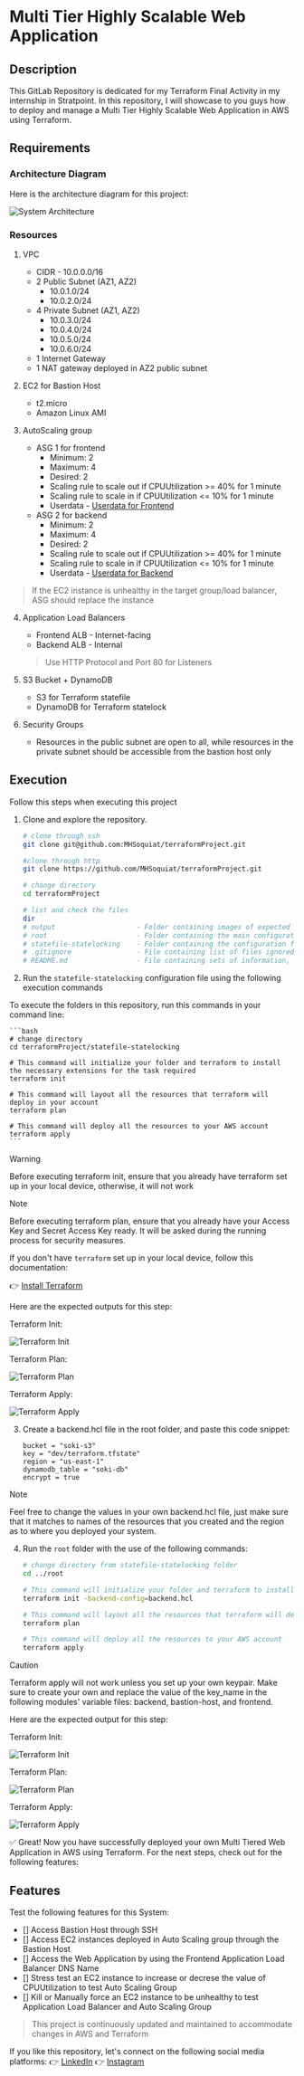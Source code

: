 # Multi Tier Highly Scalable Web Application

## Description

This GitLab Repository is dedicated for my Terraform Final Activity in my internship in Stratpoint. In this repository, I will showcase to you guys how to deploy and manage a Multi Tier Highly Scalable Web Application in AWS using Terraform. 

## Requirements 

### Architecture Diagram

Here is the architecture diagram for this project: 

![System Architecture](../terraformproject/output/TerraformDiagram.png)

### Resources

1. VPC
    - CIDR - 10.0.0.0/16
    - 2 Public Subnet (AZ1, AZ2)
        - 10.0.1.0/24
        - 10.0.2.0/24
    - 4 Private Subnet (AZ1, AZ2)
        - 10.0.3.0/24
        - 10.0.4.0/24
        - 10.0.5.0/24
        - 10.0.6.0/24
    - 1 Internet Gateway
    - 1 NAT gateway deployed in AZ2 public subnet

2. EC2 for Bastion Host
    - t2.micro
    - Amazon Linux AMI

3. AutoScaling group
    - ASG 1 for frontend
        - Minimum: 2
        - Maximum: 4
        - Desired: 2
        - Scaling rule to scale out if CPUUtilization >= 40% for 1 minute
        - Scaling rule to scale in if CPUUtilization <= 10% for 1 minute
        - Userdata - [Userdata for Frontend](../terraformProject/root/modules/frontend/frontend_userdata.sh)
    - ASG 2 for backend
        - Minimum: 2
        - Maximum: 4
        - Desired: 2
        - Scaling rule to scale out if CPUUtilization >= 40% for 1 minute
        - Scaling rule to scale in if CPUUtilization <= 10% for 1 minute
        - Userdata - [Userdata for Backend](../terraformProject/root/modules/backend/backend_userdata.sh)

> If the EC2 instance is unhealthy in the target group/load balancer, ASG should replace the instance

4. Application Load Balancers
    - Frontend ALB - Internet-facing
    - Backend ALB - Internal
    > Use HTTP Protocol and Port 80 for Listeners

5. S3 Bucket + DynamoDB
    - S3 for Terraform statefile
    - DynamoDB for Terraform statelock

6. Security Groups
    - Resources in the public subnet are open to all, while resources in the private subnet should be accessible from the bastion host only

## Execution

Follow this steps when executing this project
1.  Clone and explore the repository.

    ```bash
    # clone through ssh
    git clone git@github.com:MHSoquiat/terraformProject.git
    
    #clone through http
    git clone https://github.com/MHSoquiat/terraformProject.git

    # change directory
    cd terraformProject

    # list and check the files
    dir
    # output                    - Folder containing images of expected outputs displayed in README.md
    # root                      - Folder containing the main configuration file and modules
    # statefile-statelocking    - Folder containing the configuration file for statefile and state locking
    # .gitignore                - File containing list of files ignored in git commands
    # README.md                 - File containing sets of information, instructions, and details about the repository.
    ```

2. Run the `statefile-statelocking` configuration file using the following execution commands 

To execute the folders in this repository, run this commands in your command line:

    ```bash
    # change directory
    cd terraformProject/statefile-statelocking

    # This command will initialize your folder and terraform to install the necessary extensions for the task required
    terraform init

    # This command will layout all the resources that terraform will deploy in your account
    terraform plan

    # This command will deploy all the resources to your AWS account
    terraform apply
    ```
>[!WARNING]
>Before executing terraform init, ensure that you already have terraform set up in your local device, otherwise, it will not work

>[!NOTE]
>Before executing terraform plan, ensure that you already have your Access Key and Secret Access Key ready. It will be asked during the running process for security measures.

If you don't have `terraform` set up in your local device, follow this documentation:

:point_right: [Install Terraform](https://developer.hashicorp.com/terraform/tutorials/aws-get-started/install-cli)

Here are the expected outputs for this step:

Terraform Init: 

![Terraform Init](../terraformProject/output/init-ss.png)

Terraform Plan:

![Terraform Plan](../terraformProject/output/plan-ss.png)

Terraform Apply: 

![Terraform Apply](../terraformProject/output/apply-ss.png)

3. Create a backend.hcl file in the root folder, and paste this code snippet:

    ```hcl
    bucket = "soki-s3"
    key = "dev/terraform.tfstate"
    region = "us-east-1"
    dynamodb_table = "soki-db"
    encrypt = true
    ```

>[!NOTE]
> Feel free to change the values in your own backend.hcl file, just make sure that it matches to names of the resources that you created and the region as to where you deployed your system.

4. Run the `root` folder with the use of the following commands:

    ```bash
    # change directory from statefile-statelocking folder
    cd ../root

    # This command will initialize your folder and terraform to install the necessary extensions for the task required, make sure to create your own backend.hcl file containing all the necessary information for s3, dynamodb, and region
    terraform init -backend-config=backend.hcl

    # This command will layout all the resources that terraform will deploy in your account
    terraform plan

    # This command will deploy all the resources to your AWS account
    terraform apply
    ```

>[!CAUTION]
> Terraform apply will not work unless you set up your own keypair. Make sure to create your own and replace the value of the key_name in the following modules' variable files: backend, bastion-host, and frontend.

Here are the expected output for this step:

Terraform Init: 

![Terraform Init](../terraformProject/output/init-r.png)

Terraform Plan:

![Terraform Plan](../terraformProject/output/plan-r.png)

Terraform Apply: 

![Terraform Apply](../terraformProject/output/apply-r.png)

:white_check_mark: Great! Now you have successfully deployed your own Multi Tiered Web Application in AWS using Terraform. For the next steps, check out for the following features:

## Features

Test the following features for this System:

- [] Access Bastion Host through SSH
- [] Access EC2 instances deployed in Auto Scaling group through the Bastion Host
- [] Access the Web Application by using the Frontend Application Load Balancer DNS Name
- [] Stress test an EC2 instance to increase or decrese the value of CPUUtilization to test Auto Scaling Group
- [] Kill or Manually force an EC2 instance to be unhealthy to test Application Load Balancer and Auto Scaling Group

> This project is continuously updated and maintained to accommodate changes in AWS and Terraform

If you like this repository, let's connect on the following social media platforms:
:point_right: [LinkedIn](https://www.linkedin.com/in/soqwapo/)
:point_right: [Instagram](https://www.instagram.com/soqwapo/)
